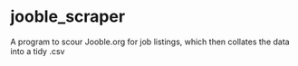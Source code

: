 # jooble_scraper
A program to scour Jooble.org for job listings, which then collates the data into a tidy .csv
